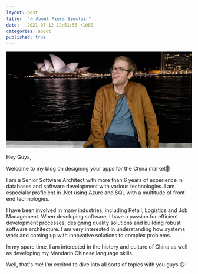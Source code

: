 ```yaml
---
layout: post
title:  "🔥 About Piers Sinclair"
date:   2021-07-12 12:51:53 +1000
categories: about
published: true
---
```

![Piers Sinclair](/assets/images/2021-07-12-piers.jpg)

Hey Guys,

Welcome to my blog on designing your apps for the China market🧧! 

I am a Senior Software Architect with more than 6 years of experience in databases and software development with various technologies. I am especially proficient in .Net using Azure and SQL with a multitude of front end technologies.

I have been involved in many industries, including Retail, Logistics and Job Management. When developing software, I have a passion for efficient development processes, designing quality solutions and building robust software architecture. I am very interested in understanding how systems work and coming up with innovative solutions to complex problems.

In my spare time, I am interested in the history and culture of China as well as developing my Mandarin Chinese language skills.

Well, that's me! I'm excited to dive into all sorts of topics with you guys 😃!